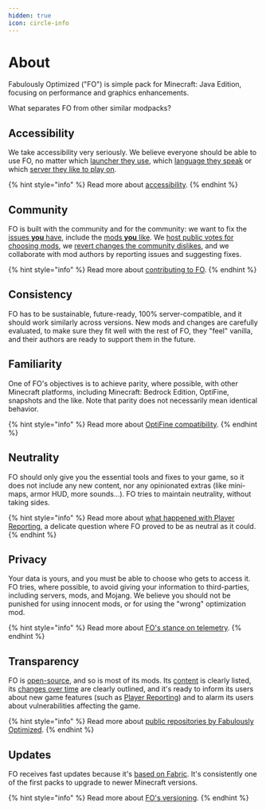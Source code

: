 ```yaml
---
hidden: true
icon: circle-info
---
```


# About

Fabulously Optimized ("FO") is simple pack for Minecraft: Java Edition, focusing on performance and graphics enhancements.

What separates FO from other similar modpacks?

## Accessibility

We take accessibility very seriously. We believe everyone should be able to use FO, no matter which [launcher they use](../how-to/install/), which [language they speak](contribute/translate.md) or which [server they like to play on](servers.md).

{% hint style="info" %}
Read more about [accessibility](accessibility.md).
{% endhint %}

## Community

FO is built with the community and for the community: we want to fix the [issues **you** have](https://download.fo/issues), include the [mods **you** like](https://github.com/Fabulously-Optimized/fabulously-optimized/issues/new?template=mod-request.yml). We [host public votes for choosing mods](https://github.com/Fabulously-Optimized/fabulously-optimized/issues/21#issuecomment-998162829), we [revert changes the community dislikes](https://github.com/Fabulously-Optimized/fabulously-optimized/blob/main/CHANGELOG.md#131-2020-09-29), and we collaborate with mod authors by reporting issues and suggesting fixes.

{% hint style="info" %}
Read more about [contributing to FO](contribute/).
{% endhint %}

## Consistency

FO has to be sustainable, future-ready, 100% server-compatible, and it should work similarly across versions. New mods and changes are carefully evaluated, to make sure they fit well with the rest of FO, they "feel" vanilla, and their authors are ready to support them in the future.

## Familiarity

One of FO's objectives is to achieve parity, where possible, with other Minecraft platforms, including Minecraft: Bedrock Edition, OptiFine, snapshots and the like. Note that parity does not necessarily mean identical behavior.

{% hint style="info" %}
Read more about [OptiFine compatibility](optifine.md).
{% endhint %}

## Neutrality

FO should only give you the essential tools and fixes to your game, so it does not include any new content, nor any opinionated extras (like mini-maps, armor HUD, more sounds...). FO tries to maintain neutrality, without taking sides.

{% hint style="info" %}
Read more about [what happened with Player Reporting](../info/mods/player-reporting.md), a delicate question where FO proved to be as neutral as it could.
{% endhint %}

## Privacy

Your data is yours, and you must be able to choose who gets to access it. FO tries, where possible, to avoid giving your information to third-parties, including servers, mods, and Mojang. We believe you should not be punished for using innocent mods, or for using the "wrong" optimization mod.

{% hint style="info" %}
Read more about [FO's stance on telemetry](../info/telemetry.md).
{% endhint %}

## Transparency

FO is [open-source](https://download.fo/github), and so is most of its mods. Its [content](../info/) is clearly listed, its [changes over time](https://download.fo/changelog) are clearly outlined, and it's ready to inform its users about new game features (such as [Player Reporting](../info/mods/player-reporting.md)) and to alarm its users about vulnerabilities affecting the game.

{% hint style="info" %}
Read more about [public repositories by Fabulously Optimized](https://github.com/Fabulously-Optimized).
{% endhint %}

## Updates

FO receives fast updates because it's [based on Fabric](fabric.md). It's consistently one of the first packs to upgrade to newer Minecraft versions.

{% hint style="info" %}
Read more about [FO's versioning](versioning.md).
{% endhint %}
